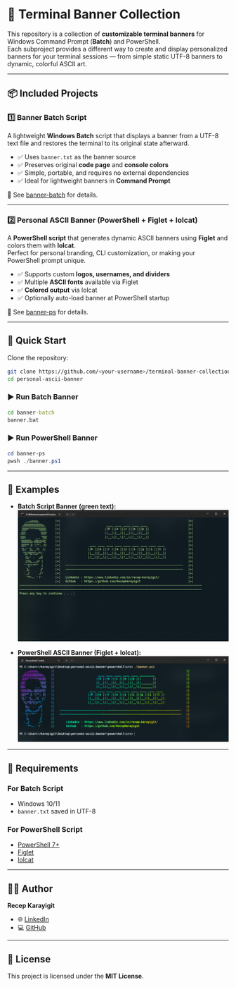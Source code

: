# 🎉 Terminal Banner Collection

This repository is a collection of **customizable terminal banners** for Windows Command Prompt (**Batch**) and PowerShell.  
Each subproject provides a different way to create and display personalized banners for your terminal sessions — from simple static UTF-8 banners to dynamic, colorful ASCII art.

---

## 📦 Included Projects

### 1️⃣ **Banner Batch Script**
A lightweight **Windows Batch** script that displays a banner from a UTF-8 text file and restores the terminal to its original state afterward.

- ✅ Uses `banner.txt` as the banner source  
- ✅ Preserves original **code page** and **console colors**  
- ✅ Simple, portable, and requires no external dependencies  
- ✅ Ideal for lightweight banners in **Command Prompt**  

📍 See [banner-batch](./banner-batch/README.md) for details.

---

### 2️⃣ **Personal ASCII Banner (PowerShell + Figlet + lolcat)**
A **PowerShell script** that generates dynamic ASCII banners using **Figlet** and colors them with **lolcat**.  
Perfect for personal branding, CLI customization, or making your PowerShell prompt unique.

- ✅ Supports custom **logos, usernames, and dividers**  
- ✅ Multiple **ASCII fonts** available via Figlet  
- ✅ **Colored output** via lolcat  
- ✅ Optionally auto-load banner at PowerShell startup  

📍 See [banner-ps](./banner-ps/README.md) for details.

---

## 🚀 Quick Start

Clone the repository:

```bash
git clone https://github.com/<your-username>/terminal-banner-collection.git
cd personal-ascii-banner
```

### ▶️ Run Batch Banner
```bat
cd banner-batch
banner.bat
```

### ▶️ Run PowerShell Banner
```powershell
cd banner-ps
pwsh ./banner.ps1
```

---

## 📸 Examples

- **Batch Script Banner (green text):**  
  ![Batch Example](banner-batch/sample/images/terminal_sample_screenshot.png)

- **PowerShell ASCII Banner (Figlet + lolcat):**  
  ![PowerShell Example](banner-ps/sample/images/figlet-smkeyboard.png)

---

## 🔧 Requirements

### For Batch Script
- Windows 10/11  
- `banner.txt` saved in UTF-8  

### For PowerShell Script
- [PowerShell 7+](https://learn.microsoft.com/powershell/)  
- [Figlet](http://www.figlet.org/)  
- [lolcat](https://github.com/busyloop/lolcat)  

---

## 🧑‍💻 Author

**Recep Karayigit**

- 🌐 [LinkedIn](https://www.linkedin.com/in/recep-karayigit/)  
- 💻 [GitHub](https://github.com/RecepKarayigit)  

---

## 📜 License
This project is licensed under the **MIT License**.  
